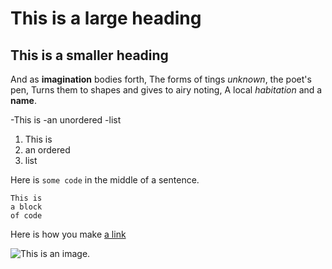 # This is a large heading

## This is a smaller heading

And as **imagination** bodies forth,
The forms of tings *unknown*, the poet's pen,
Turns them to shapes and gives to airy noting,
A local *habitation* and a **name**.

-This is
-an unordered
-list

1. This is
2. an ordered
3. list

Here is `some code` in the middle of a sentence.

```
This is
a block
of code
```

Here is how you make [a link](https://www.wikipedia.org/)

![This is an image.](https://github.com/yihui/xaringan/releases/download/v0.0.2/karl-moustache.jpg)




